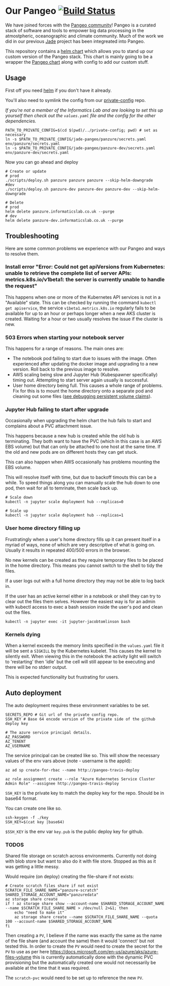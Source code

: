 # Our Pangeo [![Build Status](https://travis-ci.com/informatics-lab/our-pangeo.svg?branch=master)](https://travis-ci.com/informatics-lab/our-pangeo)

We have joined forces with the [Pangeo community](https://pangeo-data.github.io/)! Pangeo is a curated stack of software and tools to empower big data processing in the atmostpheric, oceanographic and climate community. Much of the work we did in our previous [Jade](https://github.com/informatics-lab?utf8=%E2%9C%93&q=jade&type=&language=) project has been integreated into Pangeo.

This repository contains a [helm chart](https://github.com/kubernetes/helm/blob/master/docs/charts.md) which allows you to stand up our custom version of the Pangeo stack. This chart is mainly going to be a wrapper the [Pangeo chart](https://zero-to-jupyterhub.readthedocs.io/en/latest/) along with config to add our custom stuff.

## Usage

First off you need [helm](https://github.com/kubernetes/helm) if you don't have it already.

You'll also need to symlink the config from our [private-config](https://github.com/met-office-lab/private-config) repo.

_If you're not a member of the Informatics Lab and are looking to set this up yourself then check out the `values.yaml` file and the config for the other dependencies._

```shell
PATH_TO_PRIVATE_CONFIG=$(cd $(pwd)/../private-config; pwd) # set as necessary
ln -s $PATH_TO_PRIVATE_CONFIG/jade-pangeo/panzure/secrets.yaml env/panzure/secrets.yaml
ln -s $PATH_TO_PRIVATE_CONFIG/jade-pangeo/panzure-dev/secrets.yaml env/panzure-dev/secrets.yaml
```

Now you can go ahead and deploy

```shell
# Create or update
# prod
./scripts/deploy.sh panzure panzure panzure --skip-helm-downgrade
#dev
./scripts/deploy.sh panzure-dev panzure-dev panzure-dev --skip-helm-downgrade

# Delete
# prod
helm delete panzure.informaticslab.co.uk --purge
# dev
helm delete panzure-dev.informaticslab.co.uk --purge
```

## Troubleshooting

Here are some common problems we experience with our Pangeo and ways to resolve them.

### Install error "Error: Could not get apiVersions from Kubernetes: unable to retrieve the complete list of server APIs: metrics.k8s.io/v1beta1: the server is currently unable to handle the request"

This happens when one or more of the Kubernetes API services is not in a "Available" state. This can be checked by running the command `kubectl get apiservice`,  the service  `v1beta1.metrics.k8s.io` regularly fails to be available for up to an hour or perhaps longer when a new AKS cluster is created. Waiting for a hour or two usually resolves the issue if the cluster is new.


### 503 Errors when starting your notebook server

This happens for a range of reasons. The main ones are:
 - The notebook pod failing to start due to issues with the image. Often experienced after updating the docker image and upgrading to a new version. Roll back to the previous image to resolve.
 - AWS scaling being slow and Jupyter Hub (Kubespawner specifically) timing out. Attempting to start server again usually is successful.
 - User home directory being full. This causes a whole range of problems. Fix for this is to mount the home directory onto a separate pod and cleaning out some files ([see debugging persistent volume claims](https://medium.com/@jacobtomlinson/debugging-kubernetes-pvcs-a150f5efbe95)).


### Jupyter Hub failing to start after upgrade

Occasionally when upgrading the helm chart the hub fails to start and complains about a PVC attachment issue.

This happens because a new hub is created while the old hub is terminating. They both want to have the PVC (which in this case is an AWS EBS volume) but that can only be attached to one host at the same time. If the old and new pods are on different hosts they can get stuck.

This can also happen when AWS occasionally has problems mounting the EBS volume.

This will resolve itself with time, but due to backoff timouts this can be a while. To speed things along you can manually scale the hub down to one pod, then wait for all to temrinate, then scale back up.

```shell
# Scale down
kubectl -n jupyter scale deployment hub --replicas=0

# Scale up
kubectl -n jupyter scale deployment hub --replicas=1
```


### User home directory filling up

Frustratingly when a user's home directory fills up it can present itself in a myriad of ways, none of which are very descriptive of what is going on. Usually it results in repeated 400/500 errors in the browser.

No new kernels can be created as they require temporary files to be placed in the home directory. This means you cannot switch to the shell to tidy the files.

If a user logs out with a full home directory they may not be able to log back in.

If the user has an active kernel either in a notebook or shell they can try to clear out the files them selves. However the easiest way is for an admin with kubectl access to exec a bash session inside the user's pod and clean out the files.

```shell
kubectl -n jupyter exec -it jupyter-jacobtomlinson bash
```


### Kernels dying

When a kernel exceeds the memory limits specified in the `values.yaml` file it will be sent a `SIGKILL` by the Kubernetes kubelet. This causes the kernel to silently exit. When viewing this in the notebook the activity light will switch to 'restarting' then 'idle' but the cell will still appear to be executing and there will be no stderr output.

This is expected functionality but frustrating for users.


## Auto deployment

The auto deployment requires these environment variables to be set.

```shell
SECRETS_REPO # Git url of the private config repo.
SSH_KEY # Base 64 encode version of the private side of the github deploy key

# The azure service principal details.
AZ_PASSWORD
AZ_TENENT 
AZ_USERNAME
```

The service principal can be created like so. This will show the necessary values of the env vars above (note - username is the appId):

```shell
az ad sp create-for-rbac --name http://pangeo-travis-deploy

az role assignment create --role "Azure Kubernetes Service Cluster Admin Role" --assignee http://pangeo-travis-deploy
```

`SSH_KEY` is the private key to match the deploy key for the repo. Should be in base64 format.

You can create one like so.
```shell
ssh-keygen -f ./key
SSH_KEY=$(cat key |base64)
```

`$SSH_KEY` is the env var `key.pub` is the public deploy key for github.


### TODOS

Shared file storage on scratch across environments. Currently not doing with blob store but want to also do it with file store. Stopped as this as it was getting a little messy.

Would require (on deploy) creating the file-share if not exists:

```
# Create scratch files share if not exist
SCRATCH_FILE_SHARE_NAME="panzure-scratch"
SHARED_STORAGE_ACCOUNT_NAME="panzuredata"
az storage share create
if ! az storage share show --account-name $SHARED_STORAGE_ACCOUNT_NAME --name $SCRATCH_FILE_SHARE_NAME > /dev/null 2>&1; then
    echo "need to make it"
    az storage share create --name $SCRATCH_FILE_SHARE_NAME --quota 100 --account-name $SHARED_STORAGE_ACCOUNT_NAME
fi
```

Then creating a `PV`, I believe if the name was exactly the same as the name of the file share (and account the same) then it would 'connect' but not tested this.
In order to create the `PV` would need to create the secret for the `PV` to use as per here https://docs.microsoft.com/en-us/azure/aks/azure-files-volume this is currently
automatically done with the dynamic PVC provisioning but the automatically created one would not necessarily be available at the time that it was required.

The `scratch-pvc` would need to be set up to reference the new `PV`.
